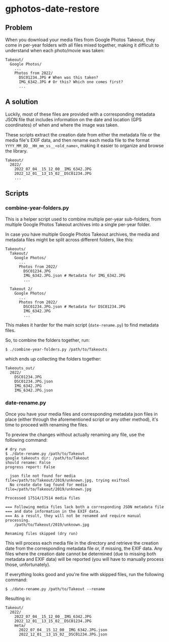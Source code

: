 # gphotos-date-restore

## Problem

When you download your media files from Google Photos Takeout, they come in per-year folders with all files mixed together, making it difficult to understand when each photo/movie was taken:

```
Takeout/
  Google Photos/
    ...
    Photos from 2022/
      DSC01234.JPG # When was this taken?
      IMG_6342.JPG # Or this? Which one comes first?
      ...
```

## A solution

Luckily, most of these files are provided with a corresponding metadata JSON file that includes information on the date and location (GPS coordinates) of when and where the image was taken.

These scripts extract the creation date from either the metadata file or the media file's EXIF data, and then rename each media file to the format `YYYY_MM_DD__HH_mm_ss__<old_name>`, making it easier to organize and browse the library.

```
Takeout/
  2022/
    2022_07_04__15_12_00__IMG_6342.JPG
    2022_12_01__13_15_02__DSC01234.JPG
    ...
```

## Scripts

### combine-year-folders.py

This is a helper script used to combine multiple per-year sub-folders, from multiple Google Photos Takeout archives into a single per-year folder.

In case you have multiple Google Photos Takeout archives, the media and metadata files might be split across different folders, like this:

```
Takeouts/
  Takeout/
    Google Photos/
      ...
      Photos from 2022/
        DSC01234.JPG
        IMG_6342.JPG.json # Metadata for IMG_6342.JPG
        ...

  Takeout 2/
    Google Photos/
      ...
      Photos from 2022/
        DSC01234.JPG.json # Metadata for DSC01234.JPG
        IMG_6342.JPG
        ...
```

This makes it harder for the main script (`date-rename.py`) to find metadata files.

So, to combine the folders together, run:

```
$ ./combine-year-folders.py /path/to/Takeouts
```

which ends up collecting the folders together:

```
Takeouts_out/
  2022/
    DSC01234.JPG
    DSC01234.JPG.json 
    IMG_6342.JPG
    IMG_6342.JPG.json
```

### date-rename.py
Once you have your media files and corresponding metadata json files in place (either through the aforementioned script or any other method), it's time to proceed with renaming the files.

To preview the changes without actually renaming any file, use the following command:

```
# dry run
$ ./date-rename.py /path/to/Takeout
google takeouts dir: /path/to/Takeout
should rename: False
progress report: False

  json file not found for media file=/path/to/Takeout/2019/unknown.jpg, trying exiftool
  No create date tag found for media file=/path/to/Takeout/2019/unknown.jpg

Processed 17514/17514 media files

=== Following media files lack both a corresponding JSON metadata file
=== and date information in the EXIF data.
=== As a result, they will not be renamed and require manual processing.
    /path/to/Takeout/2019/unknown.jpg

Renaming files skipped (dry run)
```

This will process each media file in the directory and retrieve the creation date from the corresponding metadata file or, if missing, the EXIF data.
Any files where the creation date cannot be determined (due to missing both metadata and EXIF data) will be reported (you will have to manually process those, unfortunately). 

If everything looks good and you're fine with skipped files, run the following command:

```
$ ./date-rename.py /path/to/Takeout --rename
```

Resulting in:

```
Takeout/
  2022/
    2022_07_04__15_12_00__IMG_6342.JPG
    2022_12_01__13_15_02__DSC01234.JPG
    meta/
      2022_07_04__15_12_00__IMG_6342.JPG.json
      2022_12_01__13_15_02__DSC01234.JPG.json
```
